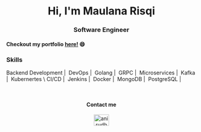 <h1 align="center">
   Hi, I'm Maulana Risqi 
</h1>

<h3 align="center">
   Software Engineer 
</h3>

#### Checkout my portfolio <a href="https://maulana-projects.notion.site/Sup-I-m-Maulana-Risqi-130a895b960f80b6b72aeffdcb9a7a0c">here!</a> 😄

### Skills
Backend Development |&nbsp;
DevOps |&nbsp;
Golang |&nbsp;
GRPC |&nbsp;
Microservices |&nbsp;
Kafka |&nbsp;
Kubernertes \ 
CI/CD |&nbsp;
Jenkins |&nbsp;
Docker |&nbsp;
MongoDB |&nbsp;
PostgreSQL |&nbsp;

<br>
<h4 align="center">Contact me</h4>
<p align="center">
<a href="https://www.linkedin.com/in/maurisqqq/" target="blank"><img align="center" src="https://raw.githubusercontent.com/rahuldkjain/github-profile-readme-generator/master/src/images/icons/Social/linked-in-alt.svg" alt="anirudh-rai-072732220" height="30" width="40" /></a>
<!--
**maurisqqq/maurisqqq** is a ✨ _special_ ✨ repository because its `README.md` (this file) appears on your GitHub profile.

Here are some ideas to get you started:

- 🔭 I’m currently working on ...
- 🌱 I’m currently learning ...
- 👯 I’m looking to collaborate on ...
- 🤔 I’m looking for help with ...
- 💬 Ask me about ...
- 📫 How to reach me: ...
- 😄 Pronouns: ...
- ⚡ Fun fact: ...
-->
